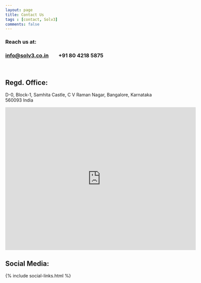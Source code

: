 ```yaml
---
layout: page
title: Contact Us
tags : [contact, Solv3]
comments: false
---
```

### Reach us at:
### <i class="fa fa-envelope" aria-hidden="true"></i>  info@solv3.co.in &nbsp;&nbsp;&nbsp;&nbsp;&nbsp;&nbsp; <i class="fa fa-phone fa-lg" aria-hidden="true"></i> +91 80 4218 5875

<br>

## Regd. Office: 
D-0, Block-1, Samhita Castle, C V Raman Nagar, Bangalore, Karnataka 560093 India
<iframe src="https://www.google.com/maps/embed?pb=!1m18!1m12!1m3!1d3887.730207332601!2d77.65977851498434!3d12.989100090844394!2m3!1f0!2f0!3f0!3m2!1i1024!2i768!4f13.1!3m3!1m2!1s0x3bae11491c13377f%3A0x7fb7dccf83a9ed35!2sSamhita+Castle!5e0!3m2!1sen!2sus!4v1477423301747" width="600" height="450" frameborder="0" style="border:0" allowfullscreen></iframe>

## Social Media:
<body>
{% include social-links.html %}
</body>
